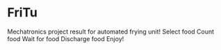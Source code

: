 # FriTu
Mechatronics project result for automated frying unit!
Select food
Count food
Wait for food
Discharge food
Enjoy!
